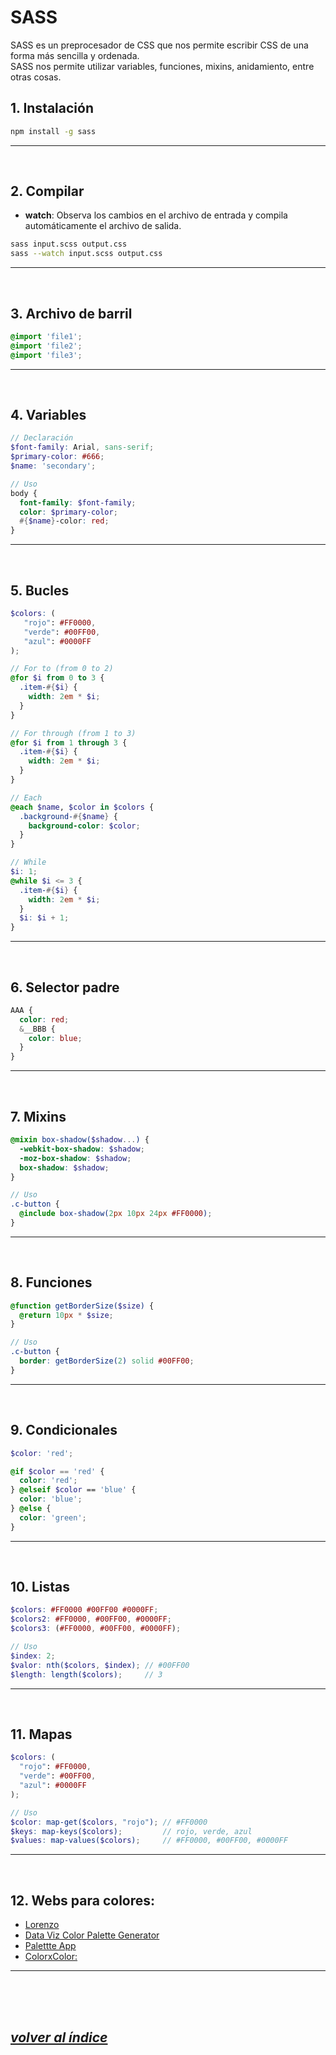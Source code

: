 # SASS
SASS es un preprocesador de CSS que nos permite escribir CSS de una forma más sencilla y ordenada.  
SASS nos permite utilizar variables, funciones, mixins, anidamiento, entre otras cosas.

## 1. Instalación
```bash
npm install -g sass
```
---
<br>


## 2. Compilar
- **watch**: Observa los cambios en el archivo de entrada y compila automáticamente el archivo de salida.
```bash
sass input.scss output.css
sass --watch input.scss output.css
```
---
<br>


## 3. Archivo de barril
```scss
@import 'file1';
@import 'file2';
@import 'file3';
```
---
<br>


## 4. Variables
```scss
// Declaración
$font-family: Arial, sans-serif;
$primary-color: #666;
$name: 'secondary';

// Uso
body {
  font-family: $font-family;
  color: $primary-color;
  #{$name}-color: red;
}
```
---
<br>


## 5. Bucles
```scss
$colors: (
   "rojo": #FF0000, 
   "verde": #00FF00, 
   "azul": #0000FF
);

// For to (from 0 to 2)
@for $i from 0 to 3 {
  .item-#{$i} {
    width: 2em * $i;
  }
}

// For through (from 1 to 3)
@for $i from 1 through 3 {
  .item-#{$i} {
    width: 2em * $i;
  }
}

// Each
@each $name, $color in $colors {
  .background-#{$name} {
    background-color: $color;
  }
}

// While
$i: 1;
@while $i <= 3 {
  .item-#{$i} {
    width: 2em * $i;
  }
  $i: $i + 1;
}
```
---
<br>


## 6. Selector padre
```scss
AAA {
  color: red;
  &__BBB {
    color: blue;
  }
}
```
---
<br>

## 7. Mixins
```scss
@mixin box-shadow($shadow...) {
  -webkit-box-shadow: $shadow;
  -moz-box-shadow: $shadow;
  box-shadow: $shadow;
}

// Uso
.c-button {
  @include box-shadow(2px 10px 24px #FF0000);
}
```
---
<br>

## 8. Funciones
```scss
@function getBorderSize($size) {
  @return 10px * $size;
}

// Uso
.c-button {
  border: getBorderSize(2) solid #00FF00;
}
```
---
<br>

## 9. Condicionales
```scss
$color: 'red';

@if $color == 'red' {
  color: 'red';
} @elseif $color == 'blue' {
  color: 'blue';
} @else {
  color: 'green';
}
```
---
<br>

## 10. Listas
```scss
$colors: #FF0000 #00FF00 #0000FF;
$colors2: #FF0000, #00FF00, #0000FF;
$colors3: (#FF0000, #00FF00, #0000FF);

// Uso
$index: 2;
$valor: nth($colors, $index); // #00FF00
$length: length($colors);     // 3
```
---
<br>

## 11. Mapas
```scss
$colors: (
  "rojo": #FF0000, 
  "verde": #00FF00, 
  "azul": #0000FF
);

// Uso
$color: map-get($colors, "rojo"); // #FF0000
$keys: map-keys($colors);         // rojo, verde, azul
$values: map-values($colors);     // #FF0000, #00FF00, #0000FF
```
---
<br>

## 12. Webs para colores:
- [Lorenzo](https://logongas.github.io/color-schemes-generator/)
- [Data Viz Color Palette Generator](https://www.learnui.design/tools/data-color-picker.html#single)
- [Palettte App](https://palettte.app/)
- [ColorxColor:](https://colorcolor.in/)
---
<br><br><br>

## *[volver al índice](../../../README.md)*